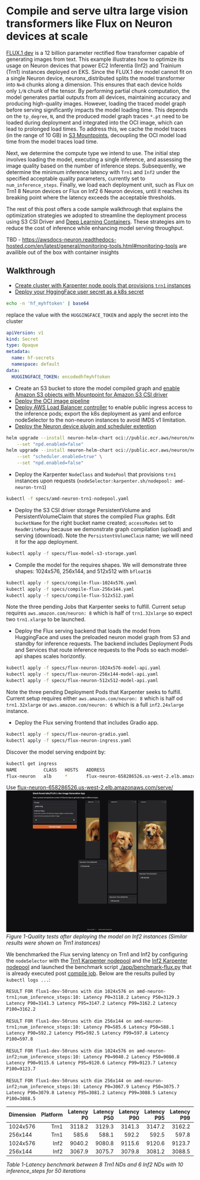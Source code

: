 # Compile and serve ultra large vision transformers like Flux on Neuron devices at scale

[FLUX.1 dev](https://huggingface.co/black-forest-labs/FLUX.1-dev) is a 12 billion parameter rectified flow transformer capable of generating images from text. This example illustrates how to optimize its usage on Neuron devices that power EC2 Inferentia (Inf2) and Trainium (Trn1) instances deployed on EKS. Since the FLUX.1 dev model cannot fit on a single Neuron device, neuronx_distributed splits the model transformer into `N=8` chunks along a dimension. This ensures that each device holds only `1/N` chunk of the tensor. By performing partial chunk computation, the model generates partial outputs from all devices, maintaining accuracy and producing high-quality images. However, loading the traced model graph before serving significantly impacts the model loading time. This depends on the `tp_degree`, `N`, and the produced model graph traces `*.pt` need to be loaded during deployment and integrated into the OCI image, which can lead to prolonged load times. To address this, we cache the model traces (in the range of 10 GB) in [S3 Mountpoints](https://docs.aws.amazon.com/eks/latest/userguide/s3-csi.html), decoupling the OCI model load time from the model traces load time.

Next, we determine the compute type we intend to use. The initial step involves loading the model, executing a single inference, and assessing the image quality based on the number of inference steps. Subsequently, we determine the minimum inference latency with `Trn1` and `Inf2` under the specified acceptable quality parameters, currently set to `num_inference_steps`. Finally, we load each deployment unit, such as Flux on Trn1 8 Neuron devices or Flux on Inf2 6 Neuron devices, until it reaches its breaking point where the latency exceeds the acceptable thresholds.

The rest of this post offers a code sample walkthrough that explains the optimization strategies we adopted to streamline the deployment process using S3 CSI Driver and [Deep Learning Containers](https://github.com/aws/deep-learning-containers/blob/master/available_images.md). These strategies aim to reduce the cost of inference while enhancing model serving throughput. 


TBD - https://awsdocs-neuron.readthedocs-hosted.com/en/latest/general/monitoring-tools.html#monitoring-tools are availible out of the box with container insights


## Walkthrough
* [Create cluster with Karpenter node pools that provisions `trn1` instances](https://karpenter.sh/docs/getting-started/getting-started-with-karpenter/)
* [Deploy your HggingFace user secret as a k8s secret](https://kubernetes.io/docs/concepts/configuration/secret/)
```bash
echo -n 'hf_myhftoken' | base64
```
replace the value with the `HUGGINGFACE_TOKEN` and apply the secret into the cluster
```yaml
apiVersion: v1
kind: Secret
type: Opaque
metadata:
  name: hf-secrets
  namespace: default
data:
  HUGGINGFACE_TOKEN: encodedhfmyhftoken
```
* Create an S3 bucket to store the model compiled graph and [enable Amazon S3 objects with Mountpoint for Amazon S3 CSI driver](https://docs.aws.amazon.com/eks/latest/userguide/s3-csi.html)
* [Deploy the OCI image pipeline](./oci-image-build)
* [Deploy AWS Load Balancer controller](https://docs.aws.amazon.com/eks/latest/userguide/aws-load-balancer-controller.html) to enable public ingress access to the inference pods; export the k8s deployment as yaml and enforce nodeSelector to the non-neuron instances to avoid IMDS v1 limitation. 
* [Deploy the Neuron device plugin and scheduler extention](https://awsdocs-neuron.readthedocs-hosted.com/en/latest/containers/kubernetes-getting-started.html#deploy-neuron-device-plugin)
```bash
helm upgrade --install neuron-helm-chart oci://public.ecr.aws/neuron/neuron-helm-chart \
    --set "npd.enabled=false"
helm upgrade --install neuron-helm-chart oci://public.ecr.aws/neuron/neuron-helm-chart \
    --set "scheduler.enabled=true" \
    --set "npd.enabled=false"
``` 
* Deploy the Karpenter `NodeClass` and `NodePool` that provisions `trn1` instances upon requests (`nodeSelector:karpenter.sh/nodepool: amd-neuron-trn1`)
```bash
kubectl -f specs/amd-neuron-trn1-nodepool.yaml 
```
* Deploy the S3 CSI driver storage PersistentVolume and PersistentVolumeClaim that stores the compiled Flux graphs.
Edit `bucketName` for the right bucket name created; `accessModes` set to `ReadWriteMany` because we demonstrate graph compilation (upload) and serving (download).
Note the `PersistentVolumeClaim` name; we will need it for the app deployment.
```bash
kubectl apply -f specs/flux-model-s3-storage.yaml 
```
* Compile the model for the requires shapes. We will demonstrate three shapes: 1024x576, 256x144, and 512x512 with `bfloat16`
```bash
kubectl apply -f specs/compile-flux-1024x576.yaml
kubectl apply -f specs/compile-flux-256x144.yaml
kubectl apply -f specs/compile-flux-512x512.yaml
```
Note the three pending Jobs that Karpenter seeks to fulfill. Current setup requires `aws.amazon.com/neuron: 8` which is half of `trn1.32xlarge` so expect two `trn1.xlarge` to be launched. 
* Deploy the Flux serving backend that loads the model from HuggingFace and uses the preloaded neuron model graph from S3 and standby for inference requests. The backend includes Deployment Pods and Services that route inference requests to the Pods so each model-api shapes scales horizontly.
```bash
kubectl apply -f specs/flux-neuron-1024x576-model-api.yaml
kubectl apply -f specs/flux-neuron-256x144-model-api.yaml
kubectl apply -f specs/flux-neuron-512x512-model-api.yaml
```
Note the three pending Deployment Pods that Karpenter seeks to fulfill. Current setup requires either `aws.amazon.com/neuron: 8` which is half od `trn1.32xlarge` or `aws.amazon.com/neuron: 6` which is a full `inf2.24xlarge` instance. 

* Deploy the Flux serving frontend that includes Gradio app. 
```bash
kubectl apply -f specs/flux-neuron-gradio.yaml
kubectl apply -f specs/flux-neuron-ingress.yaml
```
Discover the model serving endpoint by:
```bash
kubectl get ingress
NAME          CLASS   HOSTS   ADDRESS                                             PORTS   AGE
flux-neuron   alb     *       flux-neuron-658286526.us-west-2.elb.amazonaws.com   80      7h20m
```

Use [flux-neuron-658286526.us-west-2.elb.amazonaws.com/serve/](flux-neuron-658286526.us-west-2.elb.amazonaws.com/serve/)
![Figure 1-Quality tests](./figures/flux-quality-test.png)
*Figure 1-Quality tests after deploying the model on Inf2 instances (Similar results were shown on Trn1 instances)*

We benchmarked the Flux serving latency on Trn1 and Inf2 by configuring the `nodeSelector` with the [Trn1 Karpenter nodepool](./specs/amd-neuron-trn1-nodepool.yaml) and the [Inf2 Karpenter nodepool](./specs/amd-neuron-inf2-nodepool.yaml) and launched the benchmark script [./app/benchmark-flux.py](./app/benchmark-flux.py) that is already executed post [compile job](./specs/compile-flux-256x144.yaml). Below are the results pulled by `kubectl logs ...`:
```
RESULT FOR flux1-dev-50runs with dim 1024x576 on amd-neuron-trn1;num_inference_steps:10: Latency P0=3118.2 Latency P50=3129.3 Latency P90=3141.3 Latency P95=3147.2 Latency P99=3162.2 Latency P100=3162.2

RESULT FOR flux1-dev-50runs with dim 256x144 on amd-neuron-trn1;num_inference_steps:10: Latency P0=585.6 Latency P50=588.1 Latency P90=592.2 Latency P95=592.5 Latency P99=597.8 Latency P100=597.8

RESULT FOR flux1-dev-50runs with dim 1024x576 on amd-neuron-inf2;num_inference_steps:10: Latency P0=9040.2 Latency P50=9080.8 Latency P90=9115.6 Latency P95=9120.6 Latency P99=9123.7 Latency P100=9123.7

RESULT FOR flux1-dev-50runs with dim 256x144 on amd-neuron-inf2;num_inference_steps:10: Latency P0=3067.9 Latency P50=3075.7 Latency P90=3079.8 Latency P95=3081.2 Latency P99=3088.5 Latency P100=3088.5
```

| **Dimension** | **Platform** | **Latency P0** | **Latency P50** | **Latency P90** | **Latency P95** | **Latency P99** | **Latency P100** |
|---------------|-------------:|---------------:|---------------:|---------------:|---------------:|---------------:|----------------:|
| 1024x576      | Trn1        | 3118.2         | 3129.3         | 3141.3         | 3147.2         | 3162.2         | 3162.2          |
| 256x144       | Trn1        | 585.6          | 588.1          | 592.2          | 592.5          | 597.8          | 597.8           |
| 1024x576      | Inf2        | 9040.2         | 9080.8         | 9115.6         | 9120.6         | 9123.7         | 9123.7          |
| 256x144       | Inf2        | 3067.9         | 3075.7         | 3079.8         | 3081.2         | 3088.5         | 3088.5          |
*Table 1-Latency benchmark between 8 Trn1 NDs and 6 Inf2 NDs with 10 inference_steps for 50 iterations*

